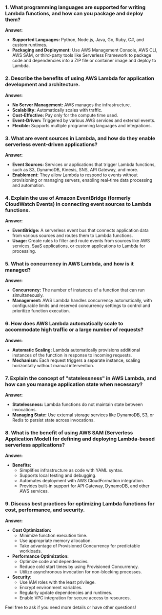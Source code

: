 ### 1. What programming languages are supported for writing Lambda functions, and how can you package and deploy them?
**Answer:**
- **Supported Languages:** Python, Node.js, Java, Go, Ruby, C#, and custom runtimes.
- **Packaging and Deployment:** Use AWS Management Console, AWS CLI, AWS SAM, or third-party tools like Serverless Framework to package code and dependencies into a ZIP file or container image and deploy to Lambda.

### 2. Describe the benefits of using AWS Lambda for application development and architecture.
**Answer:**
- **No Server Management:** AWS manages the infrastructure.
- **Scalability:** Automatically scales with traffic.
- **Cost-Effective:** Pay only for the compute time used.
- **Event-Driven:** Triggered by various AWS services and external events.
- **Flexible:** Supports multiple programming languages and integrations.

### 3. What are event sources in Lambda, and how do they enable serverless event-driven applications?
**Answer:**
- **Event Sources:** Services or applications that trigger Lambda functions, such as S3, DynamoDB, Kinesis, SNS, API Gateway, and more.
- **Enablement:** They allow Lambda to respond to events without provisioning or managing servers, enabling real-time data processing and automation.

### 4. Explain the use of Amazon EventBridge (formerly CloudWatch Events) in connecting event sources to Lambda functions.
**Answer:**
- **EventBridge:** A serverless event bus that connects application data from various sources and routes them to Lambda functions.
- **Usage:** Create rules to filter and route events from sources like AWS services, SaaS applications, or custom applications to Lambda for processing.

### 5. What is concurrency in AWS Lambda, and how is it managed?
**Answer:**
- **Concurrency:** The number of instances of a function that can run simultaneously.
- **Management:** AWS Lambda handles concurrency automatically, with configurable limits and reserved concurrency settings to control and prioritize function execution.

### 6. How does AWS Lambda automatically scale to accommodate high traffic or a large number of requests?
**Answer:**
- **Automatic Scaling:** Lambda automatically provisions additional instances of the function in response to incoming requests.
- **Mechanism:** Each request triggers a separate instance, scaling horizontally without manual intervention.

### 7. Explain the concept of "statelessness" in AWS Lambda, and how can you manage application state when necessary?
**Answer:**
- **Statelessness:** Lambda functions do not maintain state between invocations.
- **Managing State:** Use external storage services like DynamoDB, S3, or Redis to persist state across invocations.

### 8. What is the benefit of using AWS SAM (Serverless Application Model) for defining and deploying Lambda-based serverless applications?
**Answer:**
- **Benefits:**
  - Simplifies infrastructure as code with YAML syntax.
  - Supports local testing and debugging.
  - Automates deployment with AWS CloudFormation integration.
  - Provides built-in support for API Gateway, DynamoDB, and other AWS services.

### 9. Discuss best practices for optimizing Lambda functions for cost, performance, and security.
**Answer:**
- **Cost Optimization:**
  - Minimize function execution time.
  - Use appropriate memory allocation.
  - Take advantage of Provisioned Concurrency for predictable workloads.
- **Performance Optimization:**
  - Optimize code and dependencies.
  - Reduce cold start times by using Provisioned Concurrency.
  - Utilize asynchronous invocation for non-blocking processes.
- **Security:**
  - Use IAM roles with the least privilege.
  - Encrypt environment variables.
  - Regularly update dependencies and runtimes.
  - Enable VPC integration for secure access to resources.

Feel free to ask if you need more details or have other questions!

